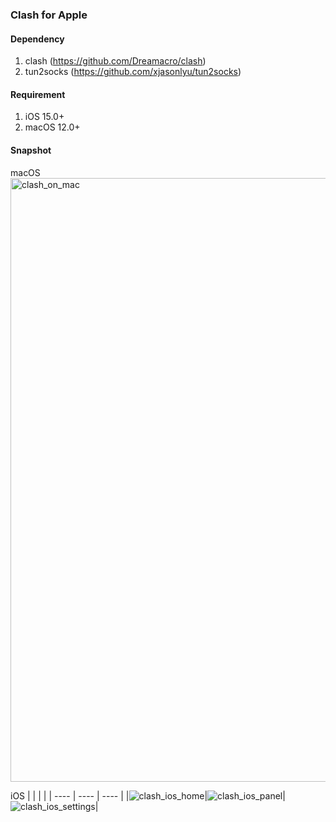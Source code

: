 ### Clash for Apple

#### Dependency
  1. clash (https://github.com/Dreamacro/clash)
  2. tun2socks (https://github.com/xjasonlyu/tun2socks)

#### Requirement
  1. iOS 15.0+
  2. macOS 12.0+

#### Snapshot
  macOS
  <img width="966" alt="clash_on_mac" src="https://user-images.githubusercontent.com/11971659/160367070-2b84e77e-cf0f-43b4-b76c-8fc31e62993b.png">

  iOS
|        |       |       |
|  ----  | ----  | ----  |
|![clash_ios_home](https://user-images.githubusercontent.com/11971659/160740221-274cf1df-3f66-4ecd-bd4c-3e1ae74b8a16.PNG)|![clash_ios_panel](https://user-images.githubusercontent.com/11971659/160740231-5c3c08ef-d6c2-4e67-a8eb-1a1f845a1efd.PNG)|![clash_ios_settings](https://user-images.githubusercontent.com/11971659/160740237-90c51012-b327-4df0-a384-f6d605572780.PNG)|
